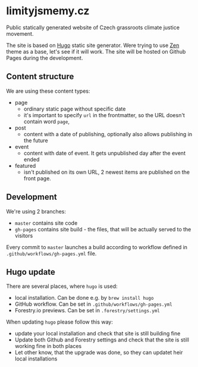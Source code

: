 # limityjsmemy.cz
Public statically generated website of Czech grassroots climate justice movement.


The site is based on [Hugo](https://gohugo.io) static site generator. Were trying to use [Zen](https://github.com/frjo/hugo-theme-zen) theme as a base, let's see if it will work. The site will be hosted on Github Pages during the development.

## Content structure
We are using these content types:

- page
  - ordinary static page without specific date
  - it's important to specify `url` in the frontmatter, so the URL doesn't contain word `page`,
- post
  - content with a date of publishing, optionally also allows publishing in the future
- event
  - content with date of event. It gets unpublished day after the event ended
- featured
  - isn't published on its own URL, 2 newest items are published on the front page.

## Development

We're using 2 branches:

- `master` contains site code
- `gh-pages` contains site build - the files, that will be actually served to the visitors

Every commit to `master` launches a build according to workflow defined in `.github/workflows/gh-pages.yml` file.

## Hugo update
There are several places, where `hugo` is used:
* local installation. Can be done e.g. by `brew install hugo`
* GitHub workflow. Can be set in `.github/workflows/gh-pages.yml`
* Forestry.io previews. Can be set in  `.forestry/settings.yml`

When updating `hugo` please follow this way:
* update your local installation and check that site is still building fine
* Update both Github and Forestry settings and check that the site is still working fine in both places
* Let other know, that the upgrade was done, so they can updatet heir local installations
